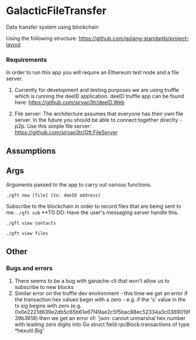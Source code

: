 # GalacticFileTransfer
Data transfer system using blockchain


Using the following structure:
https://github.com/golang-standards/project-layout
### Requirements
In order to run this app you will require an Ethereum test node and a file server.

1. Currently for development and testing purposes we are using truffle which is running the deeID application. deeID truffle app can be found here: https://github.com/sirvan3tr/deeID.Web

2. File server: The architecture assumes that everyone has their own file server. In the future you should be able to connect together direclty - p2p.
Use this simple file server: https://github.com/sirvan3tr/Gft.FileServer

## Assumptions
## Args
Arguments passed to the app to carry out various functions.

``./gft new [file] [to: deeID address]``

Subscribe to the blockchain in order to record files that are being sent to me.
``./gft sub``
**TO DO: Have the user's messaging server handle this.

``./gft view contacts``

``./gft view files``

## Other
### Bugs and errors
1. There seems to be a bug with ganache-cli that won't allow us to subscribe to new blocks
2. Similar error on the truffle dev environment - this time we get an error if the transaction hex values begin with a zero - e.g. if the 's' value in the tx sig begins with zero (e.g. 0x0e2221d639e2db5c65b61e67f49ae2c5f5bac88ec52334a3c0369019f39b3618) then we get an error of: 'json: cannot unmarshal hex number with leading zero digits into Go struct field rpcBlock.transactions of type *hexutil.Big'